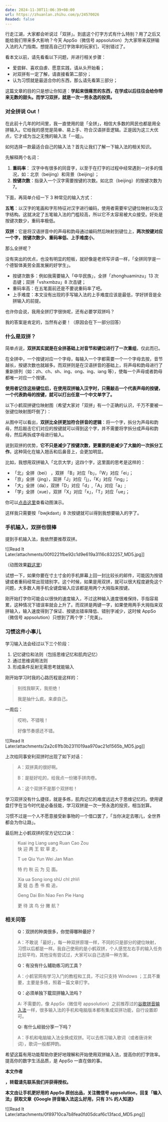 ```yaml
---
date: 2024-11-30T11:06:39+08:00
url: https://zhuanlan.zhihu.com/p/24570026
Readed: false
---
```

行走江湖，大家都会听说过「双拼」。到底这个打字方式有什么特别？用了之后又能给我们带来多大影响？今天 AppSo（微信号 appsolution）为大家带来双拼输入法的入门指南。想提高自己打字效率的玩家们，可别错过了。

看本文以前，请先看看以下问题，并进行相关步骤：

- 爱尝鲜、喜欢自虐、愿意实践，请从头开始看；
- 对双拼有一定了解，请直接看第二部分；
- 认为习惯就是最适合你的东西，那么请先看第三部分；

这篇文章的目的只是想让你知道：**学起来很痛苦的东西，在学成以后往往会给你带来无数的甜头。而学习双拼，就是一次一劳永逸的投资。**

### **对全拼说 Out！**

在此前十几年的时间里，我一直使用的是「全拼」，相信大多数的网民也都是用全拼输入。它给我的感觉是简单、易上手、符合汉语拼音逻辑。正是因为这三大优点，它才成为当之无愧的输入法「一姐」。

如何选择一款最适合自己的输入法？首先让我们了解一下输入法的相关知识。

先解释两个名词：

1. **重码率**： 汉字中有很多的同音字，以至于在打字的过程中经常遇到一对多的情况，如：北京（beijing）和背景（beijing）；
2. **按键次数**：指录入一个汉字需要按键的次数。如北京（beijing）的按键次数为 7。

下面，再简单介绍一下 3 种常见的输入方式：

**五笔**：以汉字的笔画和字形特征对汉字进行编码，使用者需要牢记键位映射以及汉字结构。这就决定了五笔输入法的门槛较高，所以它不太容易被大众接受。好处是按键次数少，重码率极低。

**双拼**：它是将汉语拼音中的声母和韵母通过编码然后映射到键位上，**两次按键对应一个字，按键次数少、重码率低、上手难度小**。

那么全拼呢？

没有突出的优点，也没有明显的短板，就好像是老师写评语一样，「全拼同学是一个德智体美劳全面发展的好学生」。

- 按键次数多：例如我需要输入「中华民族」，全拼「zhonghuaminzu」13 次击键；双拼「vshxmbzu」8 次击键；
- 重码率高：在五笔面前还是不要说重码率了吧。
- 上手难度：本文没有出现的手写输入法的上手难度应该是最低，学好拼音是全拼输入的前提。

也许你会说，我用全拼打字很快呢，还有必要学双拼吗？

我的答案是肯定的，当然有必要！（原因会在下一部分回答）

### **什么是双拼？**

简单点说，**双拼其实就是在全拼基础上对音节和键位进行了一次重组**，仅此而已。

在全拼中，一个按键对应一个字母，每输入一个字都需要一个一个字母去按，音节越长，按键次数也就越多。而双拼则是在汉语拼音的基础上，将声母和韵母进行了重新排列（如：zh、ch、sh、ing、ong、ing、iang 等），使每一个声母或者韵母都唯一对应一个按键。

**使用者记住这些键位后，在使用双拼输入汉字时，只需敲击一个代表声母的按键，一个代表韵母的按键，就可以打出任意一个中文单字了。**

以下小鹤双拼键位映射图（希望大家对「双拼」有一个正确的认识，千万不要被一张键位映射图吓倒了）：  

从图中可以看出，**双拼比全拼更加符合拼音的逻辑**：将一个字，拆分为声母和韵母，然后敲击它们对应的按键就可以得到这个字，并不需要将字拆分成声母和韵母，然后再拆成字母进行输入。

说到双拼的优势，**它不只是减少了按键次数，更重要的是减少了大脑的一次拆分工作**。这种简化在输入翘舌和后鼻音上，会更加明显。

比如，我想用双拼输入「北京大学」这四个字，这里面的思考是这样的：

- 「北」全拼（bei） ，双拼 「B」对应「b」，「W」对应「ei」；
- 「京」全拼（jing），双拼「J」对应「j」，「K」对应「ing」；
- 「大」全拼（da），双拼「D」对应「d」,「A」对应「a」;
- 「学」全拼（xue），双拼「X」对应「x」，「T」对应「ue」；

你可以[点击这里](https://link.zhihu.com/?target=http%3A//ifanr-cdn.b0.upaiyun.com/wp-content/uploads/2016/07/beijing-1.gif)查看动图演示。

这样我只需要按「bwjkdaxt」8 次按键就可以得到我想要输入的字了。

### 手机输入，双拼也很棒

提到手机输入法，我依然要推荐双拼。

![[Read It Later/attachments/00f0221fbe92c1d9e619a3116c832257_MD5.jpg]]

（动图效果[戳这里](https://link.zhihu.com/?target=http%3A//ifanr-cdn.b0.upaiyun.com/wp-content/uploads/2016/07/demo.gif)）

试想一下，如果你要在寸土寸金的手机屏幕上回一封比较长的邮件，可能因为按错键或者重码经常出现错别字。这个时候，如果是用双拼，就可以很大程度避免这个问题，大多数人用手机全键盘输入应该都是用两个大拇指来按键。

刚开始打字你可能会以很快的速度输入，不过这种输入速度很难保持，手指容易累，这种情况下错误率就会上升了。而双拼是两键一字，如果使用两手大拇指来双拼输入，输入速度得到了保证、按键出错率降低、错别字减少，这时候 AppSo（微信号 appsolution）只想到了两个字：「完美」。

### **习惯这件小事儿**

学习输入法会经过以下三个阶段：

1. 记忆键位和法则（包括思维记忆和肌肉记忆）
2. 通过思维调用法则
3. 形成条件反射无需思考就能输入

刚开始学习时我的心路历程是这样的：

> 别找我聊天，我拒绝！
> 
> 我是抽什么疯，来虐自己。

一周后：

> 哎哟，不错哦！
> 
> 好像节奏感还不错。

![[Read It Later/attachments/2a2c61fb3b2311019aa970ac21d1565b_MD5.jpg]]

上次给同事安利双拼时出现了如下对话：

> A：双拼真的很好啊。
> 
> B：是挺好吃的，给我点一份猪手拼肉卷。
> 
> A：这个双拼不是那个双拼啦！

学习双拼没有什么捷径，就是多练，肌肉记忆的难度远远大于思维记忆的。使用键盘打字在当今时代是必备技能，学习双拼是一次一劳永逸的投资，相当划算。

习惯不过是一个人不愿意接受新事物的一个借口罢了，「当你决定去哪儿，全世界都会为你让路」。

最后附上小鹤双拼的官方记忆口诀：

> Kuai ing Liang uang Ruan Cao Zou  
> 快 迎 两 王 软 草 走，
> 
> T ue Qiu Yun Wei Jan Mian
> 
> 特 约 秋 云 为 见 面。
> 
> Xia ua Song iong shU chI zhVi  
> 夏 娃 怂 恿 书 痴 追，
> 
> Geng Dai Bin Niao Fen Pie Hang
> 
> 更 待 滨 鸟 分 撇 航？

### **相关问答**

> **Q：双拼的种类很多，你觉得哪种最好？**
> 
> A：不敢说「最好」，每一种双拼原理一样，不同的只是部分的键位映射，习惯以后都是一样。我自己使用的是小鹤双拼，个人感觉左右手的输入任务比较平均，其他没有尝试过，大家可以自己选择一种方案。
> 
> **Q：有没有什么辅助练习的工具？**
> 
> A：小鹤官网有学习入门的教程和工具，不过只支持 Windows ；工具不重要，主要是多练，照着一篇文章打字。
> 
> **Q：必须单独下载双拼输入法吗？**
> 
> A: 不需要的，像 AppSo（微信号 appsolution）之前推荐过的[谷歌拼音输入法](https://link.zhihu.com/?target=http%3A//www.ifanr.com/app/672638)一样，很多输入法的手机和电脑版本都有集成双拼功能，自行设置即可。
> 
> **Q: 有什么经验分享一下吗？**
> 
> A：手机和电脑输入法全换成双拼。可以去练习输入歌词（或者唐诗宋词），歌词一般都押韵。

希望这篇有用功能帮助你更好地理解和开始使用双拼输入法，提高你的打字效率。提高你的数字生活品质，是 AppSo 一直在做的事。

**本文作者**

**，转载请先联系我们并获得授权。**

**本文由让手机更好用的 AppSo 原创出品，关注微信号 appsolution，回复「输入法」获取文章《Google 拼音输入法这么好用，只有 3% 的人知道》**

![[Read It Later/attachments/0f89710ca7b8fea0fd05dcaf6c13facd_MD5.png]]